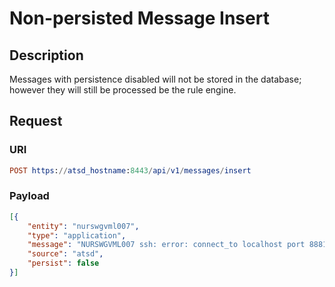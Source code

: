 # Non-persisted Message Insert

## Description

Messages with persistence disabled will not be stored in the database; however they will still be processed be the rule engine.

## Request

### URI
```elm
POST https://atsd_hostname:8443/api/v1/messages/insert
```
### Payload
```json
[{
    "entity": "nurswgvml007",
    "type": "application",
    "message": "NURSWGVML007 ssh: error: connect_to localhost port 8881: failed.",
    "source": "atsd",
    "persist": false
}]
```
